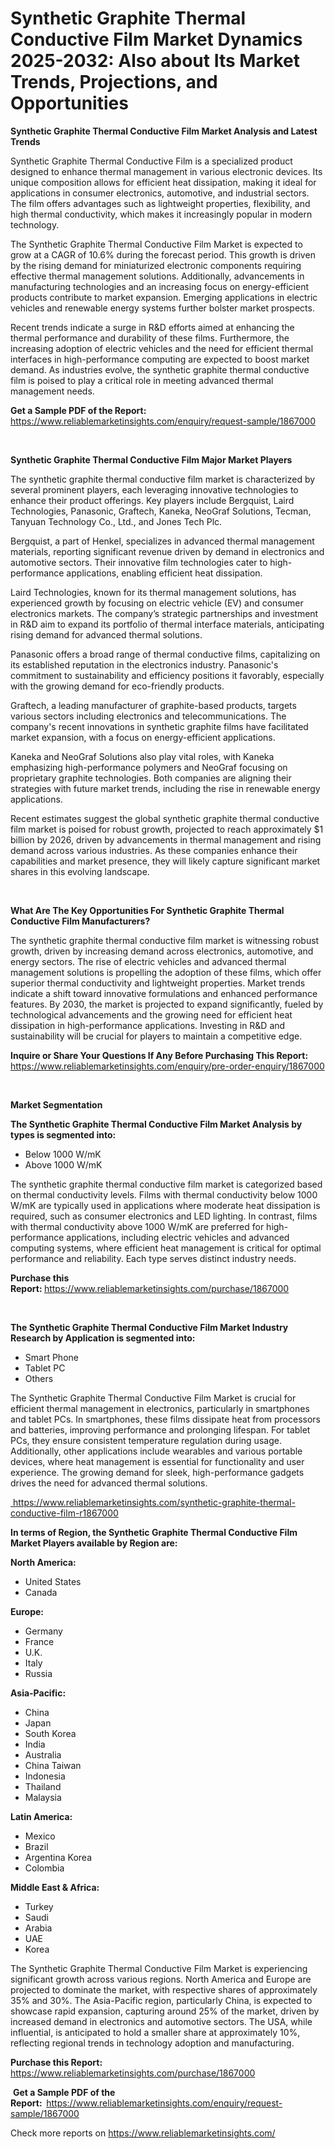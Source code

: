 <p><h1>Synthetic Graphite Thermal Conductive Film Market Dynamics 2025-2032: Also about Its Market Trends, Projections, and Opportunities</h1></p><p><strong>Synthetic Graphite Thermal Conductive Film Market Analysis and Latest Trends</strong></p>
<p><p>Synthetic Graphite Thermal Conductive Film is a specialized product designed to enhance thermal management in various electronic devices. Its unique composition allows for efficient heat dissipation, making it ideal for applications in consumer electronics, automotive, and industrial sectors. The film offers advantages such as lightweight properties, flexibility, and high thermal conductivity, which makes it increasingly popular in modern technology.</p><p>The Synthetic Graphite Thermal Conductive Film Market is expected to grow at a CAGR of 10.6% during the forecast period. This growth is driven by the rising demand for miniaturized electronic components requiring effective thermal management solutions. Additionally, advancements in manufacturing technologies and an increasing focus on energy-efficient products contribute to market expansion. Emerging applications in electric vehicles and renewable energy systems further bolster market prospects. </p><p>Recent trends indicate a surge in R&D efforts aimed at enhancing the thermal performance and durability of these films. Furthermore, the increasing adoption of electric vehicles and the need for efficient thermal interfaces in high-performance computing are expected to boost market demand. As industries evolve, the synthetic graphite thermal conductive film is poised to play a critical role in meeting advanced thermal management needs.</p></p>
<p><strong>Get a Sample PDF of the Report:&nbsp;</strong> <a href="https://www.reliablemarketinsights.com/enquiry/request-sample/1867000?utm_campaign=3258&utm_medium=2&utm_source=Github&utm_content=ia&utm_term=03042025&utm_id=synthetic-graphite-thermal-conductive-film">https://www.reliablemarketinsights.com/enquiry/request-sample/1867000</a></p>
<p>&nbsp;</p>
<p><strong>Synthetic Graphite Thermal Conductive Film Major Market Players</strong></p>
<p><p>The synthetic graphite thermal conductive film market is characterized by several prominent players, each leveraging innovative technologies to enhance their product offerings. Key players include Bergquist, Laird Technologies, Panasonic, Graftech, Kaneka, NeoGraf Solutions, Tecman, Tanyuan Technology Co., Ltd., and Jones Tech Plc.</p><p>Bergquist, a part of Henkel, specializes in advanced thermal management materials, reporting significant revenue driven by demand in electronics and automotive sectors. Their innovative film technologies cater to high-performance applications, enabling efficient heat dissipation.</p><p>Laird Technologies, known for its thermal management solutions, has experienced growth by focusing on electric vehicle (EV) and consumer electronics markets. The company’s strategic partnerships and investment in R&D aim to expand its portfolio of thermal interface materials, anticipating rising demand for advanced thermal solutions.</p><p>Panasonic offers a broad range of thermal conductive films, capitalizing on its established reputation in the electronics industry. Panasonic's commitment to sustainability and efficiency positions it favorably, especially with the growing demand for eco-friendly products.</p><p>Graftech, a leading manufacturer of graphite-based products, targets various sectors including electronics and telecommunications. The company's recent innovations in synthetic graphite films have facilitated market expansion, with a focus on energy-efficient applications.</p><p>Kaneka and NeoGraf Solutions also play vital roles, with Kaneka emphasizing high-performance polymers and NeoGraf focusing on proprietary graphite technologies. Both companies are aligning their strategies with future market trends, including the rise in renewable energy applications.</p><p>Recent estimates suggest the global synthetic graphite thermal conductive film market is poised for robust growth, projected to reach approximately $1 billion by 2026, driven by advancements in thermal management and rising demand across various industries. As these companies enhance their capabilities and market presence, they will likely capture significant market shares in this evolving landscape.</p></p>
<p>&nbsp;</p>
<p><strong>What Are The Key Opportunities For Synthetic Graphite Thermal Conductive Film Manufacturers?</strong></p>
<p><p>The synthetic graphite thermal conductive film market is witnessing robust growth, driven by increasing demand across electronics, automotive, and energy sectors. The rise of electric vehicles and advanced thermal management solutions is propelling the adoption of these films, which offer superior thermal conductivity and lightweight properties. Market trends indicate a shift toward innovative formulations and enhanced performance features. By 2030, the market is projected to expand significantly, fueled by technological advancements and the growing need for efficient heat dissipation in high-performance applications. Investing in R&D and sustainability will be crucial for players to maintain a competitive edge.</p></p>
<p><strong>Inquire or Share Your Questions If Any Before Purchasing This Report:</strong> <a href="https://www.reliablemarketinsights.com/enquiry/pre-order-enquiry/1867000?utm_campaign=3258&utm_medium=2&utm_source=Github&utm_content=ia&utm_term=03042025&utm_id=synthetic-graphite-thermal-conductive-film">https://www.reliablemarketinsights.com/enquiry/pre-order-enquiry/1867000</a></p>
<p>&nbsp;</p>
<p><strong>Market Segmentation</strong></p>
<p><strong>The Synthetic Graphite Thermal Conductive Film Market Analysis by types is segmented into:</strong></p>
<p><ul><li>Below 1000 W/mK</li><li>Above 1000 W/mK</li></ul></p>
<p><p>The synthetic graphite thermal conductive film market is categorized based on thermal conductivity levels. Films with thermal conductivity below 1000 W/mK are typically used in applications where moderate heat dissipation is required, such as consumer electronics and LED lighting. In contrast, films with thermal conductivity above 1000 W/mK are preferred for high-performance applications, including electric vehicles and advanced computing systems, where efficient heat management is critical for optimal performance and reliability. Each type serves distinct industry needs.</p></p>
<p><strong>Purchase this Report:&nbsp;</strong><a href="https://www.reliablemarketinsights.com/purchase/1867000?utm_campaign=3258&utm_medium=2&utm_source=Github&utm_content=ia&utm_term=03042025&utm_id=synthetic-graphite-thermal-conductive-film">https://www.reliablemarketinsights.com/purchase/1867000</a></p>
<p>&nbsp;</p>
<p><strong>The Synthetic Graphite Thermal Conductive Film Market Industry Research by Application is segmented into:</strong></p>
<p><ul><li>Smart Phone</li><li>Tablet PC</li><li>Others</li></ul></p>
<p><p>The Synthetic Graphite Thermal Conductive Film Market is crucial for efficient thermal management in electronics, particularly in smartphones and tablet PCs. In smartphones, these films dissipate heat from processors and batteries, improving performance and prolonging lifespan. For tablet PCs, they ensure consistent temperature regulation during usage. Additionally, other applications include wearables and various portable devices, where heat management is essential for functionality and user experience. The growing demand for sleek, high-performance gadgets drives the need for advanced thermal solutions.</p></p>
<p><a href="https://www.reliablemarketinsights.com/synthetic-graphite-thermal-conductive-film-r1867000?utm_campaign=3258&utm_medium=2&utm_source=Github&utm_content=ia&utm_term=03042025&utm_id=synthetic-graphite-thermal-conductive-film">&nbsp;https://www.reliablemarketinsights.com/synthetic-graphite-thermal-conductive-film-r1867000</a></p>
<p><strong>In terms of Region, the Synthetic Graphite Thermal Conductive Film Market Players available by Region are:</strong></p>
<p>
    <p> <strong> North America: </strong>
        <ul>
            <li>United States</li>
            <li>Canada</li>
        </ul>
        </p> 
    <p> <strong> Europe: </strong>
        <ul>
            <li>Germany</li>
            <li>France</li>
            <li>U.K.</li>
            <li>Italy</li>
            <li>Russia</li>
        </ul>
        </p> 
    <p> <strong> Asia-Pacific: </strong>
        <ul>
            <li>China</li>
            <li>Japan</li>
            <li>South Korea</li>
            <li>India</li>
            <li>Australia</li>
            <li>China Taiwan</li>
            <li>Indonesia</li>
            <li>Thailand</li>
            <li>Malaysia</li>
        </ul>
        </p> 
    <p> <strong> Latin America: </strong>
        <ul>
            <li>Mexico</li>
            <li>Brazil</li>
            <li>Argentina Korea</li>
            <li>Colombia</li>
        </ul>
        </p> 
    <p> <strong> Middle East & Africa: </strong>
        <ul>
            <li>Turkey</li>
            <li>Saudi</li>
            <li>Arabia</li>
            <li>UAE</li>
            <li>Korea</li>
        </ul>
    </p>
    </p>
<p><p>The Synthetic Graphite Thermal Conductive Film Market is experiencing significant growth across various regions. North America and Europe are projected to dominate the market, with respective shares of approximately 35% and 30%. The Asia-Pacific region, particularly China, is expected to showcase rapid expansion, capturing around 25% of the market, driven by increased demand in electronics and automotive sectors. The USA, while influential, is anticipated to hold a smaller share at approximately 10%, reflecting regional trends in technology adoption and manufacturing.</p></p>
<p><strong>Purchase this Report: </strong><a href="https://www.reliablemarketinsights.com/purchase/1867000?utm_campaign=3258&utm_medium=2&utm_source=Github&utm_content=ia&utm_term=03042025&utm_id=synthetic-graphite-thermal-conductive-film">https://www.reliablemarketinsights.com/purchase/1867000</a></p>
<p>&nbsp;<strong>Get a Sample PDF of the Report:&nbsp;&nbsp;</strong><a href="https://www.reliablemarketinsights.com/enquiry/request-sample/1867000?utm_campaign=3258&utm_medium=2&utm_source=Github&utm_content=ia&utm_term=03042025&utm_id=synthetic-graphite-thermal-conductive-film">https://www.reliablemarketinsights.com/enquiry/request-sample/1867000</a></p>
<p><strong></strong></p>
<p>Check more reports on <a href="https://www.reliablemarketinsights.com/?utm_campaign=3258&utm_medium=2&utm_source=Github&utm_content=ia&utm_term=03042025&utm_id=synthetic-graphite-thermal-conductive-film">https://www.reliablemarketinsights.com/</a></p>
